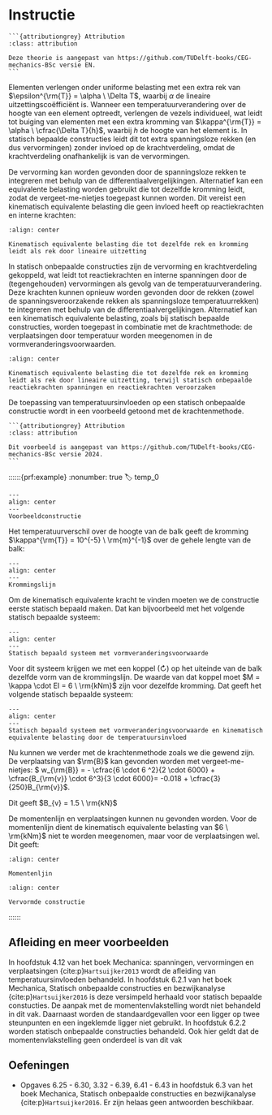 # Instructie

````{margin}
```{attributiongrey} Attribution
:class: attribution

Deze theorie is aangepast van https://github.com/TUDelft-books/CEG-mechanics-BSc versie EN.
```
````

Elementen verlengen onder uniforme belasting met een extra rek van $\epsilon^{\rm{T}} = \alpha \ \Delta T$, waarbij $\alpha$ de lineaire uitzettingscoëfficiënt is. Wanneer een temperatuurverandering over de hoogte van een element optreedt, verlengen de vezels individueel, wat leidt tot buiging van elementen met een extra kromming van $\kappa^{\rm{T}} = \alpha \ \cfrac{\Delta T}{h}$, waarbij $h$ de hoogte van het element is. In statisch bepaalde constructies leidt dit tot extra spanningsloze rekken (en dus vervormingen) zonder invloed op de krachtverdeling, omdat de krachtverdeling onafhankelijk is van de vervormingen.

De vervorming kan worden gevonden door de spanningsloze rekken te integreren met behulp van de differentiaalvergelijkingen. Alternatief kan een equivalente belasting worden gebruikt die tot dezelfde kromming leidt, zodat de vergeet-me-nietjes toegepast kunnen worden. Dit vereist een kinematisch equivalente belasting die geen invloed heeft op reactiekrachten en interne krachten:

```{figure} ./theorie_data/kin_eq_load_SB.svg
:align: center

Kinematisch equivalente belasting die tot dezelfde rek en kromming leidt als rek door lineaire uitzetting
```

In statisch onbepaalde constructies zijn de vervorming en krachtverdeling gekoppeld, wat leidt tot reactiekrachten en interne spanningen door de (tegengehouden) vervormingen als gevolg van de temperatuurverandering. Deze krachten kunnen opnieuw worden gevonden door de rekken (zowel de spanningsveroorzakende rekken als spanningsloze temperatuurrekken) te integreren met behulp van de differentiaalvergelijkingen. Alternatief kan een kinematisch equivalente belasting, zoals bij statisch bepaalde constructies, worden toegepast in combinatie met de krachtmethode: de verplaatsingen door temperatuur worden meegenomen in de vormveranderingsvoorwaarden.

```{figure} ./theorie_data/kin_eq_load_SO.svg
:align: center

Kinematisch equivalente belasting die tot dezelfde rek en kromming leidt als rek door lineaire uitzetting, terwijl statisch onbepaalde reactiekrachten spanningen en reactiekrachten veroorzaken
```

De toepassing van temperatuursinvloeden op een statisch onbepaalde constructie wordt in een voorbeeld getoond met de krachtenmethode.

````{margin}
```{attributiongrey} Attribution
:class: attribution

Dit voorbeeld is aangepast van https://github.com/TUDelft-books/CEG-mechanics-BSc versie 2024.
```
````

::::::{prf:example}
:nonumber: true
:label: temp_0

```{figure} ./theorie_data/structure2.svg
---
align: center
---
Voorbeeldconstructie
```

Het temperatuurverschil over de hoogte van de balk geeft de kromming $\kappa^{\rm{T}} = 10^{-5} \ \rm{m}^{-1}$ over de gehele lengte van de balk:

```{figure} ./theorie_data/curv_sun.svg
---
align: center
---
Krommingslijn
```

Om de kinematisch equivalente kracht te vinden moeten we de constructie eerste statisch bepaald maken. Dat kan bijvoorbeeld met het volgende statisch bepaalde systeem:

```{figure} ./theorie_data/structure_deter2.svg
---
align: center
---
Statisch bepaald systeem met vormveranderingsvoorwaarde
```

Voor dit systeem krijgen we met een koppel (↻) op het uiteinde van de balk dezelfde vorm van de krommingslijn. De waarde van dat koppel moet $M = \kappa \cdot EI = 6 \ \rm{kNm}$ zijn voor dezelfde kromming. Dat geeft het volgende statisch bepaalde systeem:

```{figure} ./theorie_data/structure_deter3.svg
---
align: center
---
Statisch bepaald systeem met vormveranderingsvoorwaarde en kinematisch equivalente belasting door de temperatuursinvloed
```

Nu kunnen we verder met de krachtenmethode zoals we die gewend zijn. De verplaatsing van $\rm{B}$ kan gevonden worden met vergeet-me-nietjes: $  w_{\rm{B}} = - \cfrac{6 \cdot 6 ^2}{2 \cdot 6000} + \cfrac{B_{\rm{v}} \cdot 6^3}{3 \cdot 6000}= -0.018 + \cfrac{3}{250}B_{\rm{v}}$.

Dit geeft $B_{v} = 1.5 \ \rm{kN}$

De momentenlijn en verplaatsingen kunnen nu gevonden worden. Voor de momentenlijn dient de kinematisch equivalente belasting van $6 \ \rm{kNm}$ niet te worden meegenomen, maar voor de verplaatsingen wel. Dit geeft:


```{figure} theorie_data/M-line.svg
:align: center

Momentenljin
```

```{figure} theorie_data/disp_total.svg
:align: center

Vervormde constructie
```

::::::

## Afleiding en meer voorbeelden
In hoofdstuk 4.12 van het boek Mechanica: spanningen, vervormingen en verplaatsingen {cite:p}`Hartsuijker2013` wordt de afleiding van temperatuursinvloeden behandeld. In hoofdstuk 6.2.1 van het boek Mechanica, Statisch onbepaalde constructies en bezwijkanalyse {cite:p}`Hartsuijker2016` is deze versimpeld herhaald voor statisch bepaalde constucties. De aanpak met de momentenvlakstelling wordt niet behandeld in dit vak. Daarnaast worden de standaardgevallen voor een ligger op twee steunpunten en een ingeklemde ligger niet gebruikt. In hoofdstuk 6.2.2 worden statisch onbepaalde constructies behandeld. Ook hier geldt dat de momentenvlakstelling geen onderdeel is van dit vak

## Oefeningen
- Opgaves 6.25 - 6.30, 3.32 - 6.39, 6.41 - 6.43 in hoofdstuk 6.3 van het boek Mechanica, Statisch onbepaalde constructies en bezwijkanalyse {cite:p}`Hartsuijker2016`. Er zijn helaas geen antwoorden beschikbaar.